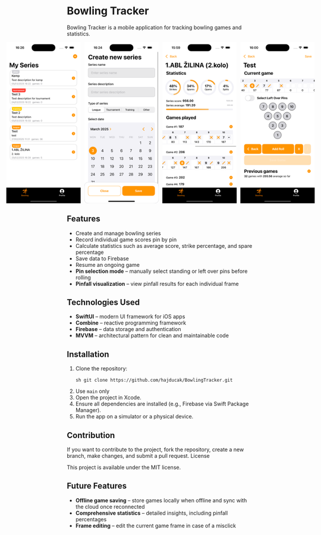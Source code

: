 # Bowling Tracker

Bowling Tracker is a mobile application for tracking bowling games and statistics.

<div style="display: flex; justify-content: center; gap: 10px;">
    <img src="SportTracker/SportTracker/Assets.xcassets/Screenshots/screenshot2.imageset/screenshot2.png" width="200">
    <img src="SportTracker/SportTracker/Assets.xcassets/Screenshots/screenshot4.imageset/screenshot4.png" width="200">
    <img src="SportTracker/SportTracker/Assets.xcassets/Screenshots/screenshot1.imageset/screenshot1.png" width="200">
    <img src="SportTracker/SportTracker/Assets.xcassets/Screenshots/screenshot3.imageset/screenshot3.png" width="200">
</div>

## Features
- Create and manage bowling series
- Record individual game scores pin by pin
- Calculate statistics such as average score, strike percentage, and spare percentage
- Save data to Firebase
- Resume an ongoing game
- **Pin selection mode** – manually select standing or left over pins before rolling
- **Pinfall visualization** – view pinfall results for each individual frame  

## Technologies Used
- **SwiftUI** – modern UI framework for iOS apps
- **Combine** – reactive programming framework
- **Firebase** – data storage and authentication
- **MVVM** – architectural pattern for clean and maintainable code

## Installation
1. Clone the repository:
   ```
   sh git clone https://github.com/hajducak/BowlingTracker.git
   ```
2. Use `main` only 
3. Open the project in Xcode.
4. Ensure all dependencies are installed (e.g., Firebase via Swift Package Manager).
5. Run the app on a simulator or a physical device.

## Contribution

If you want to contribute to the project, fork the repository, create a new branch, make changes, and submit a pull request.
License

This project is available under the MIT license.

## Future Features
- **Offline game saving** – store games locally when offline and sync with the cloud once reconnected  
- **Comprehensive statistics** – detailed insights, including pinfall percentages  
- **Frame editing** – edit the current game frame in case of a misclick  
